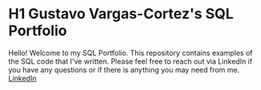 # H1 Gustavo Vargas-Cortez's SQL Portfolio
Hello! Welcome to my SQL Portfolio. This repository contains examples of the SQL code that I've written. Please feel free to reach out via LinkedIn if you have any questions or if there is anything you may need from me. 
[LinkedIn](https://www.linkedin.com/in/gvargascortez/)
